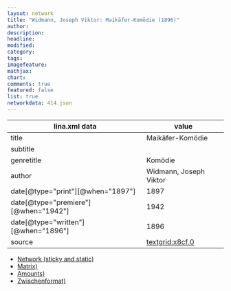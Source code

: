```yaml
---
layout: network
title: "Widmann, Joseph Viktor: Maikäfer-Komödie (1896)"
author:
description:
headline:
modified:
category:
tags:
imagefeature: 
mathjax: 
chart: 
comments: true
featured: false
list: true
networkdata: 414.json
---
```

lina.xml data  | value
------------- | -------------
title|Maikäfer-Komödie
subtitle|
genretitle|Komödie
author|Widmann, Joseph Viktor
date[@type="print"][@when="1897"]|1897
date[@type="premiere"][@when="1942"]|1942
date[@type="written"][@when="1896"]|1896
source|[textgrid:x8cf.0](https://textgridlab.org/1.0/tgcrud-public/rest/textgrid:x8cf.0/data)



* [Network (sticky and static)](/linas/network414)
* [Matrix)](/linas/matrix414)
* [Amounts)](/linas/amount414)
* [Zwischenformat)](/linas/lina414 )
